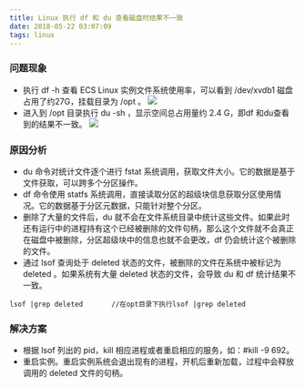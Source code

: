 ```yaml
---
title: Linux 执行 df 和 du 查看磁盘时结果不一致
date: 2018-05-22 03:07:09
tags: linux
---
```

### 问题现象
- 执行 df -h 查看 ECS Linux 实例文件系统使用率，可以看到 /dev/xvdb1 磁盘占用了约27G，挂载目录为 /opt 。
![](/images/df.jpg)
- 进入到 /opt 目录执行 du -sh ，显示空间总占用量约 2.4 G，即df 和du查看到的结果不一致。
![](/images/df.jpg)
### 原因分析
- du 命令对统计文件逐个进行 fstat 系统调用，获取文件大小。它的数据是基于文件获取，可以跨多个分区操作。
- df 命令使用 statfs 系统调用，直接读取分区的超级块信息获取分区使用情况。它的数据基于分区元数据，只能针对整个分区。
- 删除了大量的文件后，du 就不会在文件系统目录中统计这些文件。如果此时还有运行中的进程持有这个已经被删除的文件句柄，那么这个文件就不会真正在磁盘中被删除，分区超级块中的信息也就不会更改，df 仍会统计这个被删除的文件。
- 通过 lsof 查询处于 deleted 状态的文件，被删除的文件在系统中被标记为 deleted 。如果系统有大量 deleted 状态的文件，会导致 du 和 df 统计结果不一致。
```shell
lsof |grep deleted       //在opt目录下执行lsof |grep deleted
```
### 解决方案
- 根据 lsof 列出的 pid，kill 相应进程或者重启相应的服务，如：#kill -9 692。
- 重启实例。重启实例系统会退出现有的进程，开机后重新加载，过程中会释放调用的 deleted 文件的句柄。
